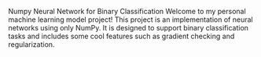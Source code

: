 Numpy Neural Network for Binary Classification
Welcome to my personal machine learning model project! This project is an implementation of neural networks using only NumPy. It is designed to support binary classification tasks and includes some cool features such as gradient checking and regularization.
